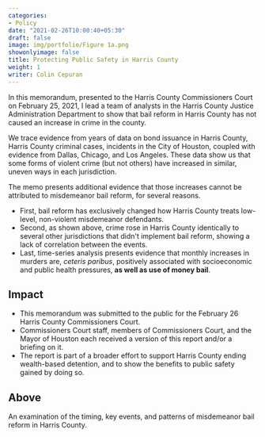 ```yaml
---
categories:
- Policy
date: "2021-02-26T10:00:40+05:30"
draft: false
image: img/portfolio/Figure 1a.png
showonlyimage: false
title: Protecting Public Safety in Harris County
weight: 1
writer: Colin Cepuran
---
```


In this memorandum, presented to the Harris County Commissioners Court on February 25, 2021, I lead a team of analysts in the Harris County Justice Administration Department to show that bail reform in Harris County has not caused an increase in crime in the county.

<!--more-->

We trace evidence from years of data on bond issuance in Harris County, Harris County criminal cases, incidents in the City of Houston, coupled with evidence from Dallas, Chicago, and Los Angeles. These data show us that some forms of violent crime (but not others) have increased in similar, uneven ways in each jurisdiction.

The memo presents additional evidence that those increases cannot be attributed to misdemeanor bail reform, for several reasons.

- First, bail reform has exclusively changed how Harris County treats low-level, non-violent misdemeanor defendants.
- Second, as shown above, crime rose in Harris County identically to several other jurisdictions that didn't implement bail reform, showing a lack of correlation between the events.
- Last, time-series analysis presents evidence that monthly increases in murders are, *ceteris paribus*, positively associated with socioeconomic and public health pressures, **as well as use of money bail**.

## Impact

- This memorandum was submitted to the public for the February 26 Harris County Commissioners Court.
- Commissioners Court staff, members of Commissioners Court, and the Mayor of Houston each received a version of this report and/or a briefing on it.
- The report is part of a broader effort to support Harris County ending wealth-based detention, and to show the benefits to public safety gained by doing so. 

## Above

An examination of the timing, key events, and patterns of misdemeanor bail reform in Harris County.
